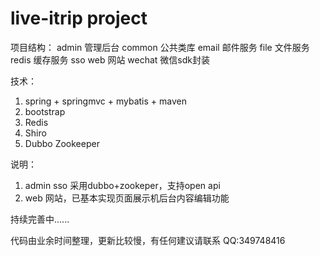 # live-itrip  project

项目结构：
admin 管理后台
common 公共类库
email 邮件服务
file 文件服务
redis 缓存服务
sso
web 网站
wechat 微信sdk封装

技术：
1. spring + springmvc + mybatis + maven
2. bootstrap
3. Redis
4. Shiro
5. Dubbo Zookeeper

说明：
1. admin sso 采用dubbo+zookeper，支持open api
2. web 网站，已基本实现页面展示机后台内容编辑功能

持续完善中......


代码由业余时间整理，更新比较慢，有任何建议请联系 QQ:349748416
